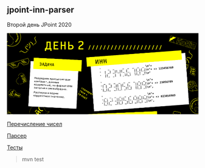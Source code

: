 ## jpoint-inn-parser

Второй день JPoint 2020

![App Screenshot](img/Raif_Task_2.png)

[Перечисление чисел](src/main/java/com/maybetm/inn/parser/common/ECustomNumber.java)

[Парсер](src/main/java/com/maybetm/inn/parser/ParserImpl.java)

[Тесты](src/test/java/com/maybetm/inn/parser/ParserImplTest)

>mvn test



